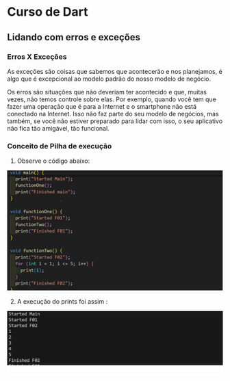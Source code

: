 # Curso de Dart

## Lidando com erros e exceções

### Erros X Exceções
<p>As exceções são coisas que sabemos que acontecerão e nos planejamos,  é algo que é excepcional ao modelo padrão do nosso modelo de negócio.</p>
<p> Os erros são situações que não deveriam ter acontecido e que, muitas vezes, não temos controle sobre elas. Por exemplo, quando você tem que fazer uma operação que é para a Internet e o smartphone não está conectado na Internet. Isso não faz parte do seu modelo de negócios, mas também, se você não estiver preparado para lidar com isso, o seu aplicativo não fica tão amigável, tão funcional.</p>

### Conceito de Pilha de execução

1. Observe o código abaixo:


![](./imagens/pilha-1.png)


2. A execução do prints foi assim :


![](./imagens/pilha-2.png)


